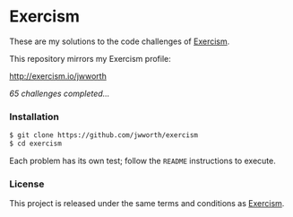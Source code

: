 # Exercism

These are my solutions to the code challenges of [Exercism](http://exercism.io).

This repository mirrors my Exercism profile:

http://exercism.io/jwworth

_65 challenges completed..._

### Installation

```sh
$ git clone https://github.com/jwworth/exercism
$ cd exercism
```

Each problem has its own test; follow the `README` instructions to execute.

### License

This project is released under the same terms and conditions as
[Exercism](http://exercism.io).
